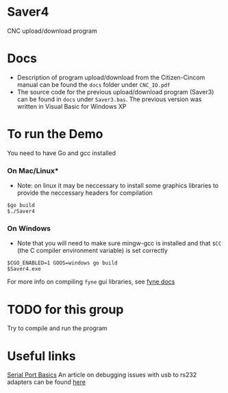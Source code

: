 # Saver4
CNC upload/download program

# Docs
- Description of program upload/download from the Citizen-Cincom manual can be found the `docs` folder under `CNC_IO.pdf`
- The source code for the previous upload/download program (Saver3) can be found in `docs` under `Saver3.bas`. The previous version was written in Visual Basic for Windows XP

# To run the Demo
You need to have Go and gcc installed

### On Mac/Linux*
- Note: on linux it may be neccessary to install some graphics libraries to provide the neccessary headers for compilation
```
$go build
$./Saver4
```

### On Windows
- Note that you will need to make sure mingw-gcc is installed and that `$CC` (the C compiler environment variable) is set correctly
```
$CGO_ENABLED=1 GOOS=windows go build
$Saver4.exe
```

For more info on compiling `fyne` gui libraries, see [fyne docs](https://developer.fyne.io/started/cross-compiling)


# TODO for this group
Try to compile and run the program

# Useful links
[Serial Port Basics](https://tldp.org/HOWTO/Serial-HOWTO-4.html)
An article on debugging issues with usb to rs232 adapters can be found [here](https://www.campbellsci.com/blog/usb-rs-232-adapter-cable-issues)
